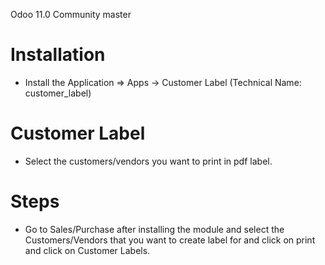 Odoo 11.0 Community master

Installation 
============
* Install the Application => Apps -> Customer Label (Technical Name: customer_label)



Customer Label
==================================
* Select the customers/vendors you want to print in pdf label.


Steps
=====
* Go to Sales/Purchase after installing the module and select the Customers/Vendors that you want to create label for
 and click on print and click on Customer Labels.



